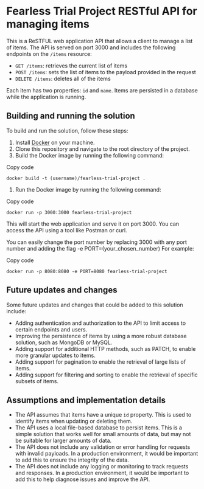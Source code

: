 Fearless Trial Project RESTful API for managing items
======================================

This is a ReSTFUL web application API that allows a client to manage a list of items. The API is served on port 3000 and includes the following endpoints on the `/items` resource:

-   `GET /items`: retrieves the current list of items
-   `POST /items`: sets the list of items to the payload provided in the request
-   `DELETE /items`: deletes all of the items

Each item has two properties: `id` and `name`. Items are persisted in a database while the application is running.

Building and running the solution
---------------------------------

To build and run the solution, follow these steps:

1.  Install [Docker](https://www.docker.com/) on your machine.
2.  Clone this repository and navigate to the root directory of the project.
3.  Build the Docker image by running the following command:

Copy code

`docker build -t (username)/fearless-trial-project .`

1.  Run the Docker image by running the following command:

Copy code

`docker run -p 3000:3000 fearless-trial-project`

This will start the web application and serve it on port 3000. You can access the API using a tool like Postman or curl.

You can easily change the port number by replacing 3000 with any port number and adding the flag -e PORT=(your_chosen_number)
For example:

Copy code

`docker run -p 8080:8080 -e PORT=8080 fearless-trial-project`

Future updates and changes
--------------------------

Some future updates and changes that could be added to this solution include:

-   Adding authentication and authorization to the API to limit access to certain endpoints and users.
-   Improving the persistence of items by using a more robust database solution, such as MongoDB or MySQL.
-   Adding support for additional HTTP methods, such as PATCH, to enable more granular updates to items.
-   Adding support for pagination to enable the retrieval of large lists of items.
-   Adding support for filtering and sorting to enable the retrieval of specific subsets of items.

Assumptions and implementation details
--------------------------------------

-   The API assumes that items have a unique `id` property. This is used to identify items when updating or deleting them.
-   The API uses a local file-based database to persist items. This is a simple solution that works well for small amounts of data, but may not be suitable for larger amounts of data.
-   The API does not include any validation or error handling for requests with invalid payloads. In a production environment, it would be important to add this to ensure the integrity of the data.
-   The API does not include any logging or monitoring to track requests and responses. In a production environment, it would be important to add this to help diagnose issues and improve the API.